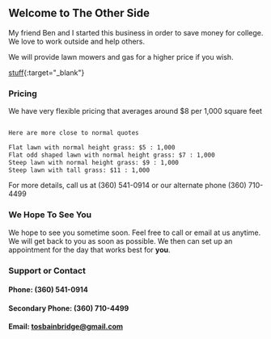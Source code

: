 ## Welcome to The Other Side

My friend Ben and I started this business in order to save money for college.  We love to work outside and help others.

We will provide lawn mowers and gas for a higher price if you wish.

[stuff](https://dylang6.github.io/theotherside/hello-world.html){:target="_blank"}

### Pricing

We have very flexible pricing that averages around $8 per 1,000 square feet

```markdown

Here are more close to normal quotes

Flat lawn with normal height grass: $5 : 1,000
Flat odd shaped lawn with normal height grass: $7 : 1,000
Steep lawn with normal height grass: $9 : 1,000
Steep lawn with tall grass: $11 : 1,000

```

For more details, call us at (360) 541-0914 or our alternate phone (360) 710-4499

### We Hope To See You

We hope to see you sometime soon.  Feel free to call or email at us anytime.  We will get back to you as soon as possible.  We then can set up an appointment for the day that works best for **you**.

### Support or Contact

#### Phone: (360) 541-0914
#### Secondary Phone: (360) 710-4499
#### Email: tosbainbridge@gmail.com
